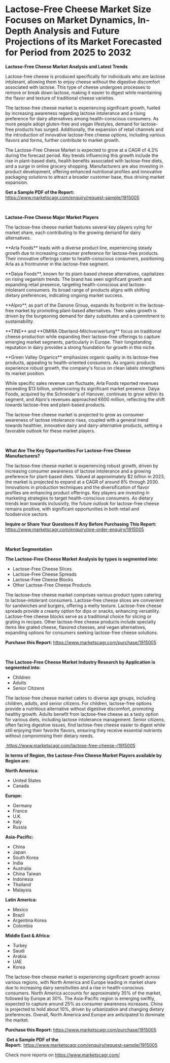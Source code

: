 <p><h1>Lactose-Free Cheese Market Size Focuses on Market Dynamics, In-Depth Analysis and Future Projections of its Market Forecasted for Period from 2025 to 2032</h1></p><p><strong>Lactose-Free Cheese Market Analysis and Latest Trends</strong></p>
<p><p>Lactose-free cheese is produced specifically for individuals who are lactose intolerant, allowing them to enjoy cheese without the digestive discomfort associated with lactose. This type of cheese undergoes processes to remove or break down lactose, making it easier to digest while maintaining the flavor and texture of traditional cheese varieties.</p><p>The lactose-free cheese market is experiencing significant growth, fueled by increasing awareness regarding lactose intolerance and a rising preference for dairy alternatives among health-conscious consumers. As more people adopt gluten-free and vegan lifestyles, demand for lactose-free products has surged. Additionally, the expansion of retail channels and the introduction of innovative lactose-free cheese options, including various flavors and forms, further contribute to market growth.</p><p>The Lactose-Free Cheese Market is expected to grow at a CAGR of 4.3% during the forecast period. Key trends influencing this growth include the rise in plant-based diets, health benefits associated with lactose-free diets, and a surge in online grocery shopping. Manufacturers are also investing in product development, offering enhanced nutritional profiles and innovative packaging solutions to attract a broader customer base, thus driving market expansion.</p></p>
<p><strong>Get a Sample PDF of the Report:&nbsp;</strong> <a href="https://www.marketscagr.com/enquiry/request-sample/1915005?utm_campaign=3220&utm_medium=2&utm_source=Github&utm_content=ia&utm_term=07042025&utm_id=lactose-free-cheese">https://www.marketscagr.com/enquiry/request-sample/1915005</a></p>
<p>&nbsp;</p>
<p><strong>Lactose-Free Cheese Major Market Players</strong></p>
<p><p>The lactose-free cheese market features several key players vying for market share, each contributing to the growing demand for dairy alternatives. </p><p>**Arla Foods** leads with a diverse product line, experiencing steady growth due to increasing consumer preference for lactose-free products. Their innovative offerings cater to health-conscious consumers, positioning Arla as a frontrunner in the lactose-free segment.</p><p>**Daiya Foods**, known for its plant-based cheese alternatives, capitalizes on rising veganism trends. The brand has seen significant growth and expanding retail presence, targeting health-conscious and lactose-intolerant consumers. Its broad range of products aligns with shifting dietary preferences, indicating ongoing market success.</p><p>**Alpro**, as part of the Danone Group, expands its footprint in the lactose-free market by promoting plant-based alternatives. Their sales growth is driven by the burgeoning demand for dairy substitutes and a commitment to sustainability.</p><p>**TINE** and **OMIRA Oberland-Milchverwertung** focus on traditional cheese production while expanding their lactose-free offerings to capture emerging market segments, particularly in Europe. Their longstanding reputation in dairy provides a strong foundation for growth in this niche.</p><p>**Green Valley Organics** emphasizes organic quality in its lactose-free products, appealing to health-oriented consumers. As organic products experience robust growth, the company's focus on clean labels strengthens its market position.</p><p>While specific sales revenue can fluctuate, Arla Foods reported revenues exceeding $13 billion, underscoring its significant market presence. Daiya Foods, acquired by the Schneider's of Hanover, continues to grow within its segment, and Alpro's revenues approached €600 million, reflecting the shift towards lactose-free and plant-based products.</p><p>The lactose-free cheese market is projected to grow as consumer awareness of lactose intolerance rises, coupled with a general trend towards healthier, innovative dairy and dairy-alternative products, setting a favorable outlook for these market players.</p></p>
<p>&nbsp;</p>
<p><strong>What Are The Key Opportunities For Lactose-Free Cheese Manufacturers?</strong></p>
<p><p>The lactose-free cheese market is experiencing robust growth, driven by increasing consumer awareness of lactose intolerance and a growing preference for plant-based diets. Valued at approximately $2 billion in 2023, the market is projected to expand at a CAGR of around 8% through 2030. Innovations in production techniques and the diversification of flavor profiles are enhancing product offerings. Key players are investing in marketing strategies to target health-conscious consumers. As dietary trends lean towards inclusivity, the future outlook for lactose-free cheese remains positive, with significant opportunities in both retail and foodservice sectors.</p></p>
<p><strong>Inquire or Share Your Questions If Any Before Purchasing This Report:</strong> <a href="https://www.marketscagr.com/enquiry/pre-order-enquiry/1915005?utm_campaign=3220&utm_medium=2&utm_source=Github&utm_content=ia&utm_term=07042025&utm_id=lactose-free-cheese">https://www.marketscagr.com/enquiry/pre-order-enquiry/1915005</a></p>
<p>&nbsp;</p>
<p><strong>Market Segmentation</strong></p>
<p><strong>The Lactose-Free Cheese Market Analysis by types is segmented into:</strong></p>
<p><ul><li>Lactose-Free Cheese Slices</li><li>Lactose-Free Cheese Spreads</li><li>Lactose-Free Cheese Blocks</li><li>Other Lactose-Free Cheese Products</li></ul></p>
<p><p>The lactose-free cheese market comprises various product types catering to lactose-intolerant consumers. Lactose-free cheese slices are convenient for sandwiches and burgers, offering a melty texture. Lactose-free cheese spreads provide a creamy option for dips or snacks, enhancing versatility. Lactose-free cheese blocks serve as a traditional choice for slicing or grating in recipes. Other lactose-free cheese products include specialty items like grated cheese, flavored cheeses, and vegan alternatives, expanding options for consumers seeking lactose-free cheese solutions.</p></p>
<p><strong>Purchase this Report:&nbsp;</strong><a href="https://www.marketscagr.com/purchase/1915005?utm_campaign=3220&utm_medium=2&utm_source=Github&utm_content=ia&utm_term=07042025&utm_id=lactose-free-cheese">https://www.marketscagr.com/purchase/1915005</a></p>
<p>&nbsp;</p>
<p><strong>The Lactose-Free Cheese Market Industry Research by Application is segmented into:</strong></p>
<p><ul><li>Children</li><li>Adults</li><li>Senior Citizens</li></ul></p>
<p><p>The lactose-free cheese market caters to diverse age groups, including children, adults, and senior citizens. For children, lactose-free options provide a nutritious alternative without digestive discomfort, promoting healthy growth. Adults benefit from lactose-free cheese as a tasty option for various diets, including lactose intolerance management. Senior citizens, often facing digestive issues, find lactose-free cheese easier to digest while still enjoying their favorite flavors, ensuring they receive essential nutrients without compromising their dietary needs.</p></p>
<p><a href="https://www.marketscagr.com/lactose-free-cheese-r1915005?utm_campaign=3220&utm_medium=2&utm_source=Github&utm_content=ia&utm_term=07042025&utm_id=lactose-free-cheese">&nbsp;https://www.marketscagr.com/lactose-free-cheese-r1915005</a></p>
<p><strong>In terms of Region, the Lactose-Free Cheese Market Players available by Region are:</strong></p>
<p>
    <p> <strong> North America: </strong>
        <ul>
            <li>United States</li>
            <li>Canada</li>
        </ul>
        </p> 
    <p> <strong> Europe: </strong>
        <ul>
            <li>Germany</li>
            <li>France</li>
            <li>U.K.</li>
            <li>Italy</li>
            <li>Russia</li>
        </ul>
        </p> 
    <p> <strong> Asia-Pacific: </strong>
        <ul>
            <li>China</li>
            <li>Japan</li>
            <li>South Korea</li>
            <li>India</li>
            <li>Australia</li>
            <li>China Taiwan</li>
            <li>Indonesia</li>
            <li>Thailand</li>
            <li>Malaysia</li>
        </ul>
        </p> 
    <p> <strong> Latin America: </strong>
        <ul>
            <li>Mexico</li>
            <li>Brazil</li>
            <li>Argentina Korea</li>
            <li>Colombia</li>
        </ul>
        </p> 
    <p> <strong> Middle East & Africa: </strong>
        <ul>
            <li>Turkey</li>
            <li>Saudi</li>
            <li>Arabia</li>
            <li>UAE</li>
            <li>Korea</li>
        </ul>
    </p>
    </p>
<p><p>The lactose-free cheese market is experiencing significant growth across various regions, with North America and Europe leading in market share due to increasing dairy sensitivities and a rise in health-conscious consumers. North America accounts for approximately 35% of the market, followed by Europe at 30%. The Asia-Pacific region is emerging swiftly, expected to capture around 25% as consumer awareness increases. China is projected to hold about 10%, driven by urbanization and changing dietary preferences. Overall, North America and Europe are anticipated to dominate the market.</p></p>
<p><strong>Purchase this Report: </strong><a href="https://www.marketscagr.com/purchase/1915005?utm_campaign=3220&utm_medium=2&utm_source=Github&utm_content=ia&utm_term=07042025&utm_id=lactose-free-cheese">https://www.marketscagr.com/purchase/1915005</a></p>
<p>&nbsp;<strong>Get a Sample PDF of the Report:&nbsp;&nbsp;</strong><a href="https://www.marketscagr.com/enquiry/request-sample/1915005?utm_campaign=3220&utm_medium=2&utm_source=Github&utm_content=ia&utm_term=07042025&utm_id=lactose-free-cheese">https://www.marketscagr.com/enquiry/request-sample/1915005</a></p>
<p><strong></strong></p>
<p>Check more reports on <a href="https://www.marketscagr.com/?utm_campaign=3220&utm_medium=2&utm_source=Github&utm_content=ia&utm_term=07042025&utm_id=lactose-free-cheese">https://www.marketscagr.com/</a></p>